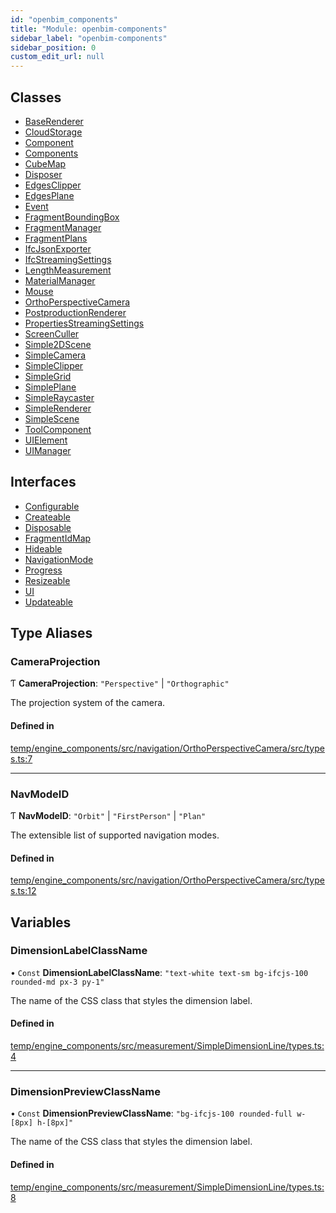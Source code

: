 ```yaml
---
id: "openbim_components"
title: "Module: openbim-components"
sidebar_label: "openbim-components"
sidebar_position: 0
custom_edit_url: null
---
```


## Classes

- [BaseRenderer](../classes/openbim_components.BaseRenderer.md)
- [CloudStorage](../classes/openbim_components.CloudStorage.md)
- [Component](../classes/openbim_components.Component.md)
- [Components](../classes/openbim_components.Components.md)
- [CubeMap](../classes/openbim_components.CubeMap.md)
- [Disposer](../classes/openbim_components.Disposer.md)
- [EdgesClipper](../classes/openbim_components.EdgesClipper.md)
- [EdgesPlane](../classes/openbim_components.EdgesPlane.md)
- [Event](../classes/openbim_components.Event.md)
- [FragmentBoundingBox](../classes/openbim_components.FragmentBoundingBox.md)
- [FragmentManager](../classes/openbim_components.FragmentManager.md)
- [FragmentPlans](../classes/openbim_components.FragmentPlans.md)
- [IfcJsonExporter](../classes/openbim_components.IfcJsonExporter.md)
- [IfcStreamingSettings](../classes/openbim_components.IfcStreamingSettings.md)
- [LengthMeasurement](../classes/openbim_components.LengthMeasurement.md)
- [MaterialManager](../classes/openbim_components.MaterialManager.md)
- [Mouse](../classes/openbim_components.Mouse.md)
- [OrthoPerspectiveCamera](../classes/openbim_components.OrthoPerspectiveCamera.md)
- [PostproductionRenderer](../classes/openbim_components.PostproductionRenderer.md)
- [PropertiesStreamingSettings](../classes/openbim_components.PropertiesStreamingSettings.md)
- [ScreenCuller](../classes/openbim_components.ScreenCuller.md)
- [Simple2DScene](../classes/openbim_components.Simple2DScene.md)
- [SimpleCamera](../classes/openbim_components.SimpleCamera.md)
- [SimpleClipper](../classes/openbim_components.SimpleClipper.md)
- [SimpleGrid](../classes/openbim_components.SimpleGrid.md)
- [SimplePlane](../classes/openbim_components.SimplePlane.md)
- [SimpleRaycaster](../classes/openbim_components.SimpleRaycaster.md)
- [SimpleRenderer](../classes/openbim_components.SimpleRenderer.md)
- [SimpleScene](../classes/openbim_components.SimpleScene.md)
- [ToolComponent](../classes/openbim_components.ToolComponent.md)
- [UIElement](../classes/openbim_components.UIElement.md)
- [UIManager](../classes/openbim_components.UIManager.md)

## Interfaces

- [Configurable](../interfaces/openbim_components.Configurable.md)
- [Createable](../interfaces/openbim_components.Createable.md)
- [Disposable](../interfaces/openbim_components.Disposable.md)
- [FragmentIdMap](../interfaces/openbim_components.FragmentIdMap.md)
- [Hideable](../interfaces/openbim_components.Hideable.md)
- [NavigationMode](../interfaces/openbim_components.NavigationMode.md)
- [Progress](../interfaces/openbim_components.Progress.md)
- [Resizeable](../interfaces/openbim_components.Resizeable.md)
- [UI](../interfaces/openbim_components.UI.md)
- [Updateable](../interfaces/openbim_components.Updateable.md)

## Type Aliases

### CameraProjection

Ƭ **CameraProjection**: ``"Perspective"`` \| ``"Orthographic"``

The projection system of the camera.

#### Defined in

[temp/engine_components/src/navigation/OrthoPerspectiveCamera/src/types.ts:7](https://github.com/ThatOpen/engine_components/blob/f5f209c/src/navigation/OrthoPerspectiveCamera/src/types.ts#L7)

___

### NavModeID

Ƭ **NavModeID**: ``"Orbit"`` \| ``"FirstPerson"`` \| ``"Plan"``

The extensible list of supported navigation modes.

#### Defined in

[temp/engine_components/src/navigation/OrthoPerspectiveCamera/src/types.ts:12](https://github.com/ThatOpen/engine_components/blob/f5f209c/src/navigation/OrthoPerspectiveCamera/src/types.ts#L12)

## Variables

### DimensionLabelClassName

• `Const` **DimensionLabelClassName**: ``"text-white text-sm bg-ifcjs-100 rounded-md px-3 py-1"``

The name of the CSS class that styles the dimension label.

#### Defined in

[temp/engine_components/src/measurement/SimpleDimensionLine/types.ts:4](https://github.com/ThatOpen/engine_components/blob/f5f209c/src/measurement/SimpleDimensionLine/types.ts#L4)

___

### DimensionPreviewClassName

• `Const` **DimensionPreviewClassName**: ``"bg-ifcjs-100 rounded-full w-[8px] h-[8px]"``

The name of the CSS class that styles the dimension label.

#### Defined in

[temp/engine_components/src/measurement/SimpleDimensionLine/types.ts:8](https://github.com/ThatOpen/engine_components/blob/f5f209c/src/measurement/SimpleDimensionLine/types.ts#L8)
